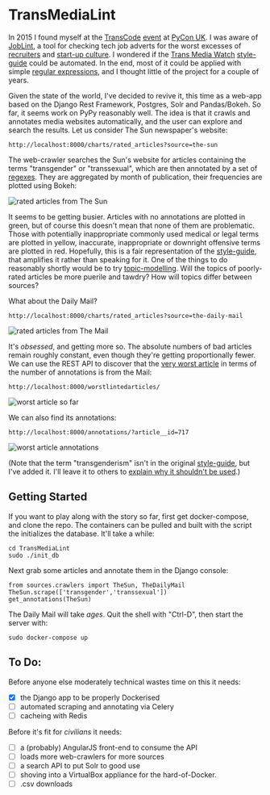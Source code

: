 # TransMediaLint

In 2015 I found myself at the [TransCode](http://trans-code.org/) [event](http://2015.pyconuk.org/transcode/) at
[PyCon UK](http://pyconuk.org). I was aware of [JobLint](http://joblint.org/), a tool for checking tech job
adverts for the worst excesses of [recruiters](https://i.pinimg.com/originals/8c/58/4c/8c584c601031ce0f863cb0f8b8e71887.jpg)
and [start-up culture](https://pbs.twimg.com/media/CfNJTAHWAAAik5I.png). I wondered if the
[Trans Media Watch](http://www.transmediawatch.org/)
[style-guide](http://www.transmediawatch.org/Documents/Media%20Style%20Guide.pdf) could be automated.
In the end, most of it could be applied with simple
[regular expressions](https://pbs.twimg.com/media/Cr7mS_OWcAA7Hzt.jpg), and I thought little of the project for a
couple of years.

Given the state of the world, I've decided to revive it, this time as a web-app based on the
Django Rest Framework, Postgres, Solr and Pandas/Bokeh. So far, it seems work on PyPy reasonably well.
The idea is that it crawls and annotates media websites automatically, and the user can explore and
search the results. Let us consider The Sun newspaper's website: 

```http://localhost:8000/charts/rated_articles?source=the-sun```

The web-crawler searches the Sun's website for articles containing the terms "transgender" or "transsexual",
which are then annotated by a set of
[regexes](https://github.com/augeas/TransMediaLint/blob/master/transmedialint/tmw_style_guide/rules.py).
They are aggregated by month of publication, their frequencies are plotted using Bokeh:

![rated articles from The Sun](https://github.com/augeas/TransMediaLint/raw/master/img/rated_sun_articles.png)

It seems to be getting busier.
Articles with no annotations are plotted in green, but of course this doesn't mean that none of them are
problematic. Those with potentially inappropriate commonly used medical or legal terms are plotted in
yellow, inaccurate, inappropriate or downright offensive terms are plotted in red. Hopefully, this is a
fair representation of the
[style-guide](http://www.transmediawatch.org/Documents/Media%20Style%20Guide.pdf), that amplifies it rather
than speaking for it. One of the things to do reasonably shortly would be to try
[topic-modelling](https://radimrehurek.com/gensim/). Will the topics of poorly-rated
articles be more puerile and tawdry? How will topics differ between sources?

What about the Daily Mail?

```http://localhost:8000/charts/rated_articles?source=the-daily-mail```

![rated articles from The Mail](https://github.com/augeas/TransMediaLint/raw/master/img/rated_mail_articles.png)

It's *obsessed*, and getting more so. The absolute numbers of bad articles remain
roughly constant, even though they're getting proportionally fewer. We can use the
REST API to discover that the
[very worst article](http://www.dailymail.co.uk/news/article-2921528/The-man-s-TWO-sex-changes-Incredible-story-Walt-Laura-REVERSED-operation-believes-surgeons-quick-operate.html)
in terms of the number of annotations is from the Mail:

```http://localhost:8000/worstlintedarticles/```

![worst article so far](https://github.com/augeas/TransMediaLint/raw/master/img/worst_mail.png)

We can also find its annotations:

```http://localhost:8000/annotations/?article__id=717```

![worst article annotations](https://github.com/augeas/TransMediaLint/blob/master/img/worst_mail_annots.png)

(Note that the term "transgenderism" isn't in the original
[style-guide](http://www.transmediawatch.org/Documents/Media%20Style%20Guide.pdf), but
I've added it. I'll leave it to others to
[explain why it shouldn't be used](https://www.quora.com/Is-transgenderism-the-correct-word-to-use-in-regards-to-trans-people).)

## Getting Started

If you want to play along with the story so far, first get docker-compose, and clone the repo. The containers can be pulled and built with
the script the initializes the database. It'll take a while:

```git clone https://github.com/augeas/TransMediaLint.git
cd TransMediaLint
sudo ./init_db
```

Next grab some articles and annotate them in the Django console:


```sudo ./shell
from sources.crawlers import TheSun, TheDailyMail
TheSun.scrape(['transgender','transsexual'])
get_annotations(TheSun)
```

The Daily Mail will take *ages*. Quit the shell with "Ctrl-D", then start the server with:

```sudo docker-compose up```

## To Do:

Before anyone else moderately technical wastes time on this it needs:

- [X] the Django app to be properly Dockerised
- [ ] automated scraping and annotating via Celery
- [ ] cacheing with Redis

Before it's fit for *civilians* it needs:

- [ ] a (probably) AngularJS front-end to consume the API
- [ ] loads more web-crawlers for more sources
- [ ] a search API to put Solr to good use
- [ ] shoving into a VirtualBox appliance for the hard-of-Docker.
- [ ] .csv downloads